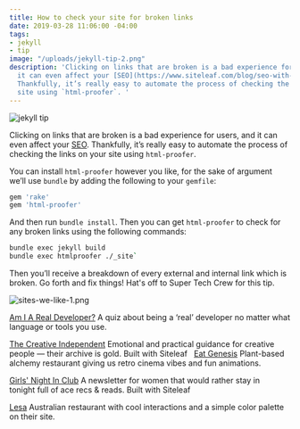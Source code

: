 ```yaml
---
title: How to check your site for broken links
date: 2019-03-28 11:06:00 -04:00
tags:
- jekyll
- tip
image: "/uploads/jekyll-tip-2.png"
description: 'Clicking on links that are broken is a bad experience for users, and
  it can even affect your [SEO](https://www.siteleaf.com/blog/seo-with-jekyll-siteleaf/).
  Thankfully, it’s really easy to automate the process of checking the links on your
  site using `html-proofer`. '
---
```


![jekyll tip](/uploads/jekyll-tip-2.png)

Clicking on links that are broken is a bad experience for users, and it can even affect your [SEO](https://www.siteleaf.com/blog/seo-with-jekyll-siteleaf/). Thankfully, it’s really easy to automate the process of checking the links on your site using `html-proofer`. 

You can install `html-proofer` however you like, for the sake of argument we’ll use `bundle` by adding the following to your `gemfile`:

```sh
gem 'rake'
gem 'html-proofer'
```

And then run `bundle install`. Then you can get `html-proofer` to check for any broken links using the following commands:

```sh
bundle exec jekyll build
bundle exec htmlproofer ./_site`
```

Then you’ll receive a breakdown of every external and internal link which is broken. Go forth and fix things! Hat's off to Super Tech Crew for this tip. 

![sites-we-like-1.png](/uploads/sites-we-like-1.png)

[Am I A Real Developer?](http://amiarealdeveloper.com/)
A quiz about being a ‘real’ developer no matter what language or tools you use.

[The Creative Independent](https://thecreativeindependent.com/)
Emo­tional and prac­ti­cal guid­ance for cre­ative peo­ple — their archive is gold.
Built with Siteleaf
 
[Eat Genesis](https://eatgenesis.com/)
Plant-based alchemy restaurant giving us retro cinema vibes and fun animations.

[Girls' Night In Club](http://girlsnightinclub.com/)
A newsletter for women that would rather stay in tonight full of ace recs & reads.
Built with Siteleaf

[Lesa](https://lesarestaurant.com.au/)
Australian restaurant with cool interactions and a simple color palette on their site. 